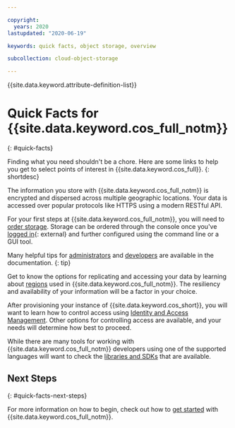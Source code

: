 ```yaml
---

copyright:
  years: 2020
lastupdated: "2020-06-19"

keywords: quick facts, object storage, overview

subcollection: cloud-object-storage

---
```


{{site.data.keyword.attribute-definition-list}}

# Quick Facts for {{site.data.keyword.cos_full_notm}}
{: #quick-facts}

Finding what you need shouldn't be a chore. Here are some links to help you get to select points of interest in {{site.data.keyword.cos_full}}.
{: shortdesc}

The information you store with {{site.data.keyword.cos_full_notm}} is encrypted and dispersed across multiple geographic locations. Your data is accessed over popular protocols like HTTPS using a modern RESTful API.

For your first steps at {{site.data.keyword.cos_full_notm}}, you will need to [order storage](/docs/cloud-object-storage?topic=cloud-object-storage-provision). Storage can be ordered through the console once you've [logged in](https://cloud.ibm.com/login){: external} and further configured using the command line or a GUI tool.

Many helpful tips for [administrators](/docs/cloud-object-storage?topic=cloud-object-storage-administrators) and [developers](/docs/cloud-object-storage?topic=cloud-object-storage-gs-dev) are available in the documentation.
{: tip}

Get to know the options for replicating and accessing your data by learning about [regions](/docs/cloud-object-storage?topic=cloud-object-storage-endpoints) used in {{site.data.keyword.cos_full_notm}}. The resiliency and availability of your information will be a factor in your choice.

After provisioning your instance of {{site.data.keyword.cos_short}}, you will want to learn how to control access using [Identity and Access Management](/docs/cloud-object-storage?topic=cloud-object-storage-iam). Other options for controlling access are available, and your needs will determine how best to proceed.

While there are many tools for working with {{site.data.keyword.cos_full_notm}} developers using one of the supported languages will want to check the [libraries and SDKs](/docs/cloud-object-storage?topic=cloud-object-storage-sdk-gs) that are available.

## Next Steps
{: #quick-facts-next-steps}

For more information on how to begin, check out how to [get started](/docs/cloud-object-storage?topic=cloud-object-storage-getting-started-cloud-object-storage) with {{site.data.keyword.cos_full_notm}}.
